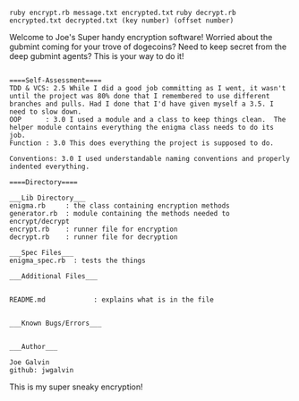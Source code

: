```ruby encrypt.rb message.txt encrypted.txt```
```ruby decrypt.rb encrypted.txt decrypted.txt (key number) (offset number)```

Welcome to Joe's Super handy encryption software!  Worried about the gubmint coming for your trove of dogecoins? Need to keep secret from the deep gubmint agents? This is your way to do it!

```

====Self-Assessment====
TDD & VCS: 2.5 While I did a good job committing as I went, it wasn't until the project was 80% done that I remembered to use different branches and pulls. Had I done that I'd have given myself a 3.5. I need to slow down.
OOP      : 3.0 I used a module and a class to keep things clean.  The helper module contains everything the enigma class needs to do its job.
Function : 3.0 This does everything the project is supposed to do.  

Conventions: 3.0 I used understandable naming conventions and properly indented everything.

====Directory====

___Lib Directory___
enigma.rb     : the class containing encryption methods
generator.rb  : module containing the methods needed to encrypt/decrypt
encrypt.rb    : runner file for encryption
decrypt.rb    : runner file for decryption

___Spec Files___
enigma_spec.rb  : tests the things

___Additional Files___


README.md            : explains what is in the file


___Known Bugs/Errors___


___Author___

Joe Galvin
github: jwgalvin

```

This is my super sneaky encryption!
